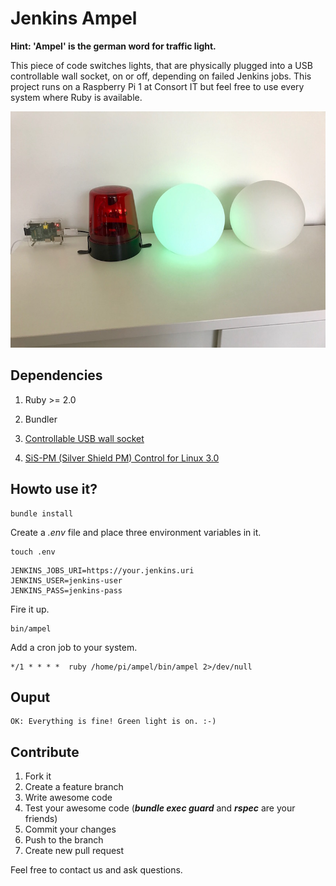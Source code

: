 # Jenkins Ampel

**Hint: 'Ampel' is the german word for traffic light.**

This piece of code switches lights, that are physically plugged into a USB controllable wall socket, on or off, depending on failed Jenkins jobs. This project runs on a Raspberry Pi 1 at Consort IT but feel free to use every system where Ruby is available.

![Screenshot](jenkins-light.jpg)

## Dependencies

1. Ruby >= 2.0

2. Bundler

3. [Controllable USB wall socket](https://www.amazon.de/gp/product/B00BAQZJ4K/ref=oh_aui_detailpage_o06_s01?ie=UTF8&psc=1)

4. [SiS-PM  (Silver Shield PM) Control for Linux 3.0](http://sispmctl.sourceforge.net/)

## Howto use it?

```
bundle install
```

Create a *.env* file and place three environment variables in it.

```
touch .env
```

```
JENKINS_JOBS_URI=https://your.jenkins.uri
JENKINS_USER=jenkins-user
JENKINS_PASS=jenkins-pass
```

Fire it up.

```
bin/ampel
```

Add a cron job to your system.

```
*/1 * * * *  ruby /home/pi/ampel/bin/ampel 2>/dev/null
```

## Ouput

```
OK: Everything is fine! Green light is on. :-)
```

## Contribute

1. Fork it
2. Create a feature branch
3. Write awesome code
4. Test your awesome code (***bundle exec guard*** and ***rspec*** are your friends)
5. Commit your changes
6. Push to the branch
7. Create new pull request

Feel free to contact us and ask questions.
